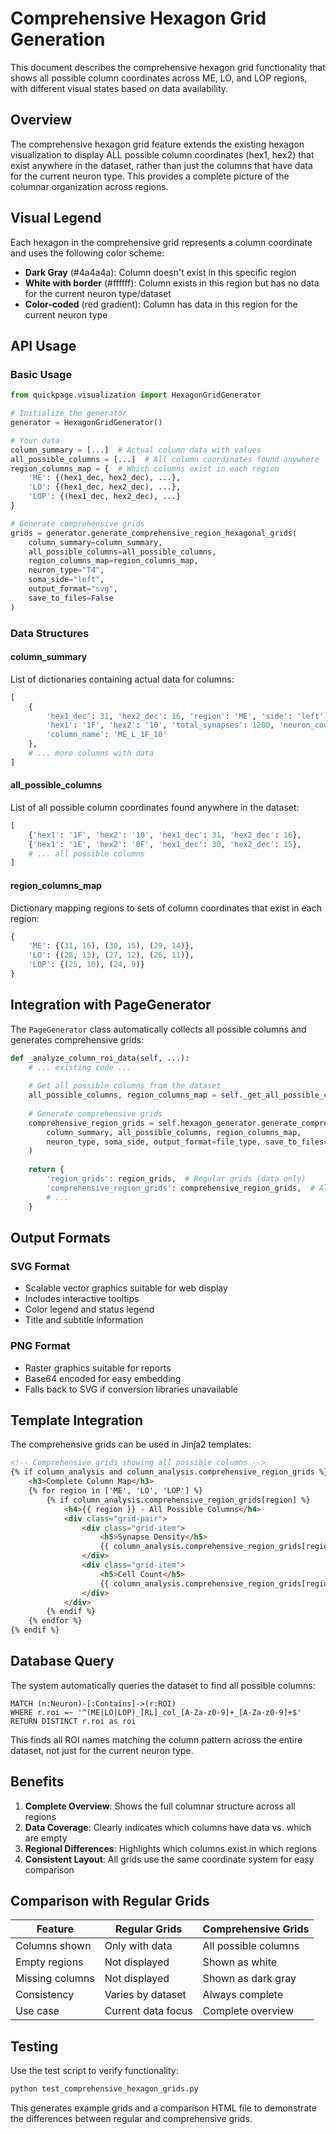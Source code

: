 # Comprehensive Hexagon Grid Generation

This document describes the comprehensive hexagon grid functionality that shows all possible column coordinates across ME, LO, and LOP regions, with different visual states based on data availability.

## Overview

The comprehensive hexagon grid feature extends the existing hexagon visualization to display ALL possible column coordinates (hex1, hex2) that exist anywhere in the dataset, rather than just the columns that have data for the current neuron type. This provides a complete picture of the columnar organization across regions.

## Visual Legend

Each hexagon in the comprehensive grid represents a column coordinate and uses the following color scheme:

- **Dark Gray** (#4a4a4a): Column doesn't exist in this specific region
- **White with border** (#ffffff): Column exists in this region but has no data for the current neuron type/dataset
- **Color-coded** (red gradient): Column has data in this region for the current neuron type

## API Usage

### Basic Usage

```python
from quickpage.visualization import HexagonGridGenerator

# Initialize the generator
generator = HexagonGridGenerator()

# Your data
column_summary = [...]  # Actual column data with values
all_possible_columns = [...]  # All column coordinates found anywhere
region_columns_map = {  # Which columns exist in each region
    'ME': {(hex1_dec, hex2_dec), ...},
    'LO': {(hex1_dec, hex2_dec), ...},
    'LOP': {(hex1_dec, hex2_dec), ...}
}

# Generate comprehensive grids
grids = generator.generate_comprehensive_region_hexagonal_grids(
    column_summary=column_summary,
    all_possible_columns=all_possible_columns,
    region_columns_map=region_columns_map,
    neuron_type="T4",
    soma_side="left",
    output_format="svg",
    save_to_files=False
)
```

### Data Structures

#### column_summary
List of dictionaries containing actual data for columns:
```python
[
    {
        'hex1_dec': 31, 'hex2_dec': 16, 'region': 'ME', 'side': 'left',
        'hex1': '1F', 'hex2': '10', 'total_synapses': 1200, 'neuron_count': 45,
        'column_name': 'ME_L_1F_10'
    },
    # ... more columns with data
]
```

#### all_possible_columns
List of all possible column coordinates found anywhere in the dataset:
```python
[
    {'hex1': '1F', 'hex2': '10', 'hex1_dec': 31, 'hex2_dec': 16},
    {'hex1': '1E', 'hex2': '0F', 'hex1_dec': 30, 'hex2_dec': 15},
    # ... all possible columns
]
```

#### region_columns_map
Dictionary mapping regions to sets of column coordinates that exist in each region:
```python
{
    'ME': {(31, 16), (30, 15), (29, 14)},
    'LO': {(28, 13), (27, 12), (26, 11)},
    'LOP': {(25, 10), (24, 9)}
}
```

## Integration with PageGenerator

The `PageGenerator` class automatically collects all possible columns and generates comprehensive grids:

```python
def _analyze_column_roi_data(self, ...):
    # ... existing code ...
    
    # Get all possible columns from the dataset
    all_possible_columns, region_columns_map = self._get_all_possible_columns_from_dataset()
    
    # Generate comprehensive grids
    comprehensive_region_grids = self.hexagon_generator.generate_comprehensive_region_hexagonal_grids(
        column_summary, all_possible_columns, region_columns_map,
        neuron_type, soma_side, output_format=file_type, save_to_files=save_to_files
    )
    
    return {
        'region_grids': region_grids,  # Regular grids (data only)
        'comprehensive_region_grids': comprehensive_region_grids,  # All columns
        # ...
    }
```

## Output Formats

### SVG Format
- Scalable vector graphics suitable for web display
- Includes interactive tooltips
- Color legend and status legend
- Title and subtitle information

### PNG Format
- Raster graphics suitable for reports
- Base64 encoded for easy embedding
- Falls back to SVG if conversion libraries unavailable

## Template Integration

The comprehensive grids can be used in Jinja2 templates:

```html
<!-- Comprehensive grids showing all possible columns -->
{% if column_analysis and column_analysis.comprehensive_region_grids %}
    <h3>Complete Column Map</h3>
    {% for region in ['ME', 'LO', 'LOP'] %}
        {% if column_analysis.comprehensive_region_grids[region] %}
            <h4>{{ region }} - All Possible Columns</h4>
            <div class="grid-pair">
                <div class="grid-item">
                    <h5>Synapse Density</h5>
                    {{ column_analysis.comprehensive_region_grids[region].synapse_density|safe }}
                </div>
                <div class="grid-item">
                    <h5>Cell Count</h5>
                    {{ column_analysis.comprehensive_region_grids[region].cell_count|safe }}
                </div>
            </div>
        {% endif %}
    {% endfor %}
{% endif %}
```

## Database Query

The system automatically queries the dataset to find all possible columns:

```cypher
MATCH (n:Neuron)-[:Contains]->(r:ROI)
WHERE r.roi =~ '^(ME|LO|LOP)_[RL]_col_[A-Za-z0-9]+_[A-Za-z0-9]+$'
RETURN DISTINCT r.roi as roi
```

This finds all ROI names matching the column pattern across the entire dataset, not just for the current neuron type.

## Benefits

1. **Complete Overview**: Shows the full columnar structure across all regions
2. **Data Coverage**: Clearly indicates which columns have data vs. which are empty
3. **Regional Differences**: Highlights which columns exist in which regions
4. **Consistent Layout**: All grids use the same coordinate system for easy comparison

## Comparison with Regular Grids

| Feature | Regular Grids | Comprehensive Grids |
|---------|---------------|---------------------|
| Columns shown | Only with data | All possible columns |
| Empty regions | Not displayed | Shown as white |
| Missing columns | Not displayed | Shown as dark gray |
| Consistency | Varies by dataset | Always complete |
| Use case | Current data focus | Complete overview |

## Testing

Use the test script to verify functionality:

```bash
python test_comprehensive_hexagon_grids.py
```

This generates example grids and a comparison HTML file to demonstrate the differences between regular and comprehensive grids.